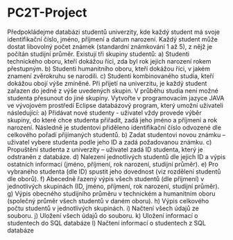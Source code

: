 # PC2T-Project
Předpokládejme databázi studentů univerzity, kde každý student má svoje identifikační číslo, jméno,
příjmení a datum narození. Každý student může dostat libovolný počet známek (standardní
známkování 1 až 5), z nějž je počítán studijní průměr. Existují tři skupiny studentů:
a) Studenti technického oboru, kteří dokážou říci, zda byl rok jejich narození rokem přestupným.
b) Studenti humanitního oboru, kteří dokážou říci, v jakém znamení zvěrokruhu se narodili.
c) Studenti kombinovaného studia, kteří dokážou obojí výše zmíněné.
Při přijetí na univerzitu, je každý student zařazen do jedné z výše uvedených skupin. V průběhu studia
není možné studenta přesunout do jiné skupiny.
Vytvořte v programovacím jazyce JAVA ve vývojovém prostředí Eclipse databázový program, který
umožní uživateli následující:
a) Přidávat nové studenty - uživatel vždy provede výběr skupiny, do které chce studenta přiřadit, zadá
jeho jméno a příjmení a rok narození. Následně je studentovi přiděleno identifikační číslo odvozené
dle celkového pořadí přijímaných studentů.
b) Zadat studentovi novou známku – uživatel vybere studenta podle jeho ID a zadá požadovanou
známku.
c) Propuštění studenta z univerzity – uživatel zadá ID studenta, který je odstraněn z databáze.
d) Nalezení jednotlivých studentů dle jejich ID a výpis ostatních informací (jméno, příjmení, rok
narození, studijní průměr).
e) Pro vybraného studenta (dle ID) spustit jeho dovednost (viz rozdělení studentů dle oborů).
f) Abecedně řazený výpis všech studentů (dle příjmení) v jednotlivých skupinách (ID, jméno, příjmení,
rok narození, studijní průměr).
g) Výpis obecného studijního průměru v technickém a humanitním oboru (společný průměr všech
studentů v daném oboru).
h) Výpis celkového počtu studentů v jednotlivých skupinách.
i) Načtení všech údajů ze souboru.
j) Uložení všech údajů do souboru.
k) Uložení informací o studentech do SQL databáze
l) Načtení informací o studentech z SQL databáze
